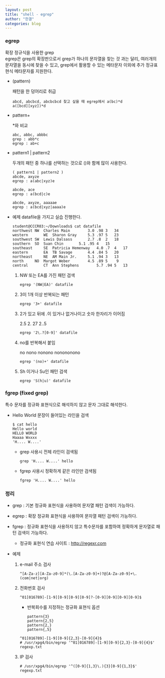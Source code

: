 ```yaml
---
layout: post
title: "shell - egrep"
author: "한결"
categories: blog
---
```



### egrep

확장 정규식을 사용한 grep  
egrep은 grep의 확장판으로서 grep가 하나의 문자열을  찾는 것 과는 달리, 여러개의 문자열을 동시에 찾을 수 있고, grep에서 활용할 수 있는 메타문자 이외에 추가 정규표현식 메타문자를 지원한다.  
  
  
* (pattern) 

  패턴을 한 덩어리로 취급

  ```
  abcd, abcbcd, abcbcbcd 찾고 싶을 때 egrep에서 a(bc)*d
  a([bcd][xyz])*d
  ```

* pattern+ 

  *와 비교

  ```
  abc, abbc, abbbc
  grep : abb*c
  egrep : ab+c
  ```

* pattern1 | pattern2 

  두개의 패턴 중 하나를 선택하는 것으로 ()와 함께 많이 사용한다.

  ```
  ( pattern1 | pattern2 )
  abcde, axyze
  egrep : a(abc|xyz)e
  
  abcde, ace
  egrep : a(bcd|c)e
  
  abcde, axyze, aaaaae
  egrep : a(bcd|xyz|aaaa)e
  ```

* 예제 datafile을 가지고 실습 진행한다.

  ```
  student@CCCR03:~/Downloads$ cat datafile
  northwest	NW	Charles Main		3.0	.98	3	34
  western		WE	Sharon Gray		5.3	.97	5	23
  southwest	SW	Lewis Dalsass		2.7	.8	2	18
  southern	SO	Suan Chin		5.1	.95	4	15
  southeast 	SE	Patricia Hemenway	4.0	.7	4	17
  eastern		EA	TB Savage		4.4	.84	5	20
  northeast 	NE	AM Main Jr.		5.1	.94	3	13
  north		NO	Margot Weber		4.5	.89	5	 9
  central		CT 	Ann Stephens		5.7	.94	5	13
  ```

  

  1. NW 또는 EA를 가진 패턴 검색

     ```
     egrep '(NW|EA)' datafile
     ```

  2. 3이 1개 이상 반복되는 패턴

     ```
     egrep '3+' datafile
     ```

  3. 2가 있고 뒤에 .이 있거나 없거나이고 숫자 한자리가 이어짐

     2.5			2.			27			2..5

     ```
     egrep '2\.?[0-9]' datafile
     ```

  4. no를 반복해서 붙임

     no			nono			nonono				nonononono

     ```
     egrep '(no)+' datafile
     ```

  5. Sh 이거나 Su인 패턴 검색

     ```
     egrep 'S(h|u)' datafile
     ```



### fgrep (fixed grep)

특수 문자를 정규화 표현식으로 해석하지 않고 문자 그대로 해석한다.

* Hello World 문장이 들어있는 라인을 검색

  ```
  $ cat hello
  Hello world
  HELLO WORLD
  Haaaa Wxxxx
  'H.... W....'
  ```

  * grep 사용시 전체 라인이 검색됨

    ```
    grep 'H.... W....' hello
    ```

  * fgrep 사용시 정확하게 같은 라인만 검색됨

    ```
    fgrep 'H.... W....' hello
    ```



### 정리

* grep : 기본 정규화 표현식을 사용하여 문자열 패턴 검색이 가능하다.

* egrep : 확장 정규화 표현식을 사용하여 문자열 패턴 검색이 가능하다.

* fgrep : 정규화 표현식을 사용하지 않고 특수문자를 포함하여 정확하게 문자열로 패턴 검색이 가능하다.

  * 정규화 표현식 연습 사이트 : http://regexr.com

* 예제

  1. e-mail 주소 검사

     ```
     ^[A-Za-z][A-Za-z0-9]*(\.[A-Za-z0-9]+)?@[A-Za-z0-9]+\.(com|net|org)
     ```

  2. 전화번호 검사

     ```
     ^01[016789]-[1-9][0-9][0-9][0-9]?-[0-9][0-9][0-9][0-9]$
     ```

     * 반복회수를 지정하는 정규화 표현식 옵션

       ```
       pattern{3}
       pattern{2,5}
       pattern{2,}
       pattern{,5}
       ```

     ```
     ^01[016789]-[1-9][0-9]{2,3}-[0-9]{4}$
     # /usr/xpg4/bin/egrep '^01[016789]-[1-9][0-9]{2,3}-[0-9]{4}$' regexp.txt
     ```

  3. IP 검사

     ```
     # /usr/xpg4/bin/egrep '^([0-9]{1,3}\.){3}[0-9]{1,3}$' regexp.txt
     ```

